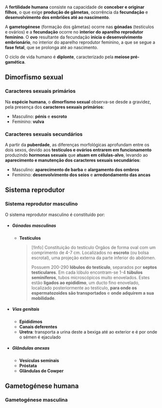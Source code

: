 A **fertilidade humana** consiste na capacidade de **conceber e originar filhos**, o que exige **produção de gâmetas**, ocorrência da **fecundação** e **desenvolvimento dos embriões até ao nascimento**.

A **gametogénese** (formação dos gâmetas) ocorre nas **gónadas** (testículos e ovários) e a **fecundação** ocorre no **interior do aparelho reprodutor feminino**.
O **ovo** resultante da fecundação **inicia o desenvolvimento embrionário**, no interior do aparelho reprodutor feminino, a que se segue a **fase fetal**, que se prolonga até ao nascimento.

O ciclo de vida humano é **diplonte**, caracterizado pela **meiose pré-gamética**.
## Dimorfismo sexual
### Caracteres sexuais primários
Na **espécie humana**, o **dimorfismo sexual** observa-se desde a gravidez, pela presença dos **caracteres sexuais primários**:
- Masculino: **pénis** e **escroto**
- Feminino: **vulva**
### Caracteres sexuais secundários
A partir da **puberdade**, as diferenças morfológicas aprofundam entre os dois sexos, devido aos **testículos e ovários entrarem em funcionamento** produzindo **hormonas sexuais** que **atuam em células-alvo**, levando ao **aparecimento e manutenção dos caracteres sexuais secundários**:
- Masculino: **aparecimento de barba** e **alargamento dos ombros**
- Feminino: **desenvolvimento dos seios** e **arredondamento das ancas**

## Sistema reprodutor
### Sistema reprodutor masculino
O sistema reprodutor masculino é constituído por:
- ##### Gónadas masculinas
	- **Testículos**
		>[!Info] Constituição do testículo
		>Orgãos de forma oval com um comprimento de 4-7 cm.
		>Localizados no **escroto** (ou bolsa escrotal), uma projeção externa da parte inferior do abdómen.
		>
		>Possuem 200-290 **lóbulos do testículo**, separados por **septos testiculares**.
		>Em cada lóbulo encontram-se 1-4 **túbulos seminíferos**, tubos microscópicos muito enovelados. Estes estão **ligados ao epidídimo**, um ducto fino enovelado, localizado posteriormente ao testículo, **para onde os espermatozoides são transportados** e **onde adquirem a sua mobilidade**.
- ##### Vias genitais
	- **Epidídimos**
	- **Canais deferentes**
	- **Uretra**: transporta a urina deste a bexiga até ao exterior e é por onde o sémen é ejaculado
- ##### Glândulas anexas
	- **Vesículas seminais**
	- **Próstata**
	- **Glândulas de Cowper**


## Gametogénese humana
### Gametogénese masculina
